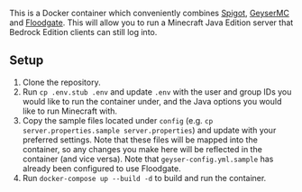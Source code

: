 This is a Docker container which conveniently combines [Spigot](https://www.spigotmc.org/), [GeyserMC](http://geysermc.org/) and [Floodgate](https://wiki.geysermc.org/floodgate/). This will allow you to run a Minecraft Java Edition server that Bedrock Edition clients can still log into. 

## Setup
1. Clone the repository.
2. Run `cp .env.stub .env` and update `.env` with the user and group IDs you would like to run the container under, and the Java options you would like to run Minecraft with.
3. Copy the sample files located under `config` (e.g. `cp server.properties.sample server.properties`) and update with your preferred settings. Note that these files will be mapped into the container, so any changes you make here will be reflected in the container (and vice versa). Note that `geyser-config.yml.sample` has already been configured to use Floodgate.	
4. Run `docker-compose up --build -d` to build and run the container.
